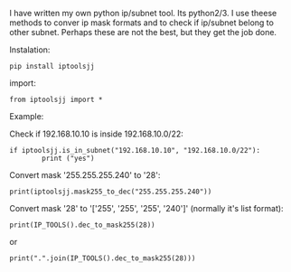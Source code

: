 I have written my own python ip/subnet tool. Its python2/3. I use theese methods to conver ip mask formats and to check if ip/subnet belong to other subnet. Perhaps these are not the best, but they get the job done.

Instalation:

	pip install iptoolsjj

import:

	from iptoolsjj import *
Example:


Check if 192.168.10.10 is inside 192.168.10.0/22:

	if iptoolsjj.is_in_subnet("192.168.10.10", "192.168.10.0/22"):
    		print ("yes")
	
Convert mask '255.255.255.240' to '28':

	print(iptoolsjj.mask255_to_dec("255.255.255.240"))

Convert mask '28' to '['255', '255', '255', '240']' (normally it's list format):

	print(IP_TOOLS().dec_to_mask255(28))

or

	print(".".join(IP_TOOLS().dec_to_mask255(28)))

